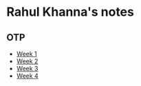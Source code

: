 # Rahul Khanna's notes
## OTP
* [Week 1](/notes/OTP/week1.md)
* [Week 2](/notes/OTP/week2.md)
* [Week 3](/notes/OTP/week3.md)
* [Week 4](/notes/OTP/week4.md)
